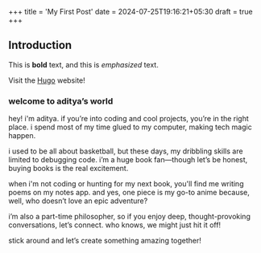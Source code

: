 +++
title = 'My First Post'
date = 2024-07-25T19:16:21+05:30
draft = true
+++
## Introduction
This is **bold** text, and this is *emphasized* text.

Visit the [Hugo](https://gohugo.io) website!

### welcome to aditya’s world
hey! i'm aditya. if you’re into coding and cool projects, you’re in the right place. i spend most of my time glued to my computer, making tech magic happen.

i used to be all about basketball, but these days, my dribbling skills are limited to debugging code. i’m a huge book fan—though let’s be honest, buying books is the real excitement.

when i'm not coding or hunting for my next book, you'll find me writing poems on my notes app. and yes, one piece is my go-to anime because, well, who doesn’t love an epic adventure?

i’m also a part-time philosopher, so if you enjoy deep, thought-provoking conversations, let’s connect. who knows, we might just hit it off!

stick around and let’s create something amazing together!